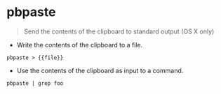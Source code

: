 # pbpaste

> Send the contents of the clipboard to standard output
> (OS X only)

- Write the contents of the clipboard to a file.

`pbpaste > {{file}}`

- Use the contents of the clipboard as input to a command.

`pbpaste | grep foo`

